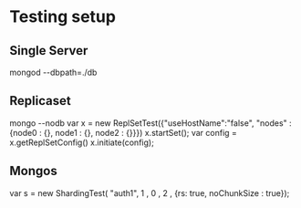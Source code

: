 Testing setup
=============

Single Server
-------------
mongod --dbpath=./db

Replicaset
----------
mongo --nodb
var x = new ReplSetTest({"useHostName":"false", "nodes" : {node0 : {}, node1 : {}, node2 : {}}})
x.startSet();
var config = x.getReplSetConfig()
x.initiate(config);

Mongos
------
var s = new ShardingTest( "auth1", 1 , 0 , 2 , {rs: true, noChunkSize : true});